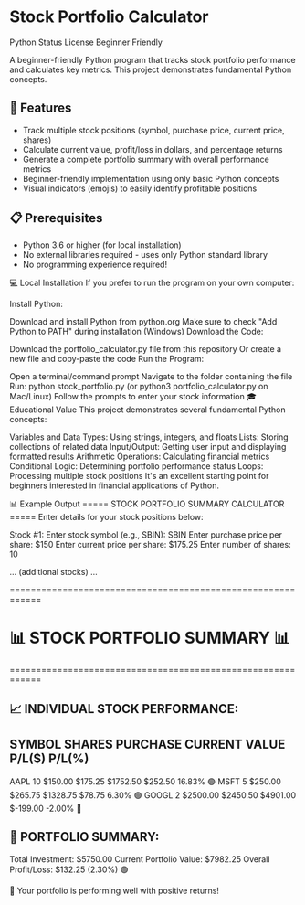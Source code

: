 # Stock Portfolio Calculator
Python Status License Beginner Friendly

A beginner-friendly Python program that tracks stock portfolio performance and calculates key metrics. This project demonstrates fundamental Python concepts.

## 🌟 Features
* Track multiple stock positions (symbol, purchase price, current price, shares)
* Calculate current value, profit/loss in dollars, and percentage returns
* Generate a complete portfolio summary with overall performance metrics
* Beginner-friendly implementation using only basic Python concepts
* Visual indicators (emojis) to easily identify profitable positions


## 📋 Prerequisites
* Python 3.6 or higher (for local installation)
* No external libraries required - uses only Python standard library
* No programming experience required!

💻 Local Installation
If you prefer to run the program on your own computer:

Install Python:

Download and install Python from python.org
Make sure to check "Add Python to PATH" during installation (Windows)
Download the Code:

Download the portfolio_calculator.py file from this repository
Or create a new file and copy-paste the code
Run the Program:

Open a terminal/command prompt
Navigate to the folder containing the file
Run: python stock_portfolio.py (or python3 portfolio_calculator.py on Mac/Linux)
Follow the prompts to enter your stock information
🎓 Educational Value
This project demonstrates several fundamental Python concepts:

Variables and Data Types: Using strings, integers, and floats
Lists: Storing collections of related data
Input/Output: Getting user input and displaying formatted results
Arithmetic Operations: Calculating financial metrics
Conditional Logic: Determining portfolio performance status
Loops: Processing multiple stock positions
It's an excellent starting point for beginners interested in financial applications of Python.

📊 Example Output
===== STOCK PORTFOLIO SUMMARY CALCULATOR =====
Enter details for your stock positions below:

Stock #1:
Enter stock symbol (e.g., SBIN): SBIN
Enter purchase price per share: $150
Enter current price per share: $175.25
Enter number of shares: 10

... (additional stocks) ...

============================================================
# 📊 STOCK PORTFOLIO SUMMARY 📊
============================================================

📈 INDIVIDUAL STOCK PERFORMANCE:
------------------------------------------------------------
SYMBOL   SHARES   PURCHASE    CURRENT     VALUE        P/L($)        P/L(%)    
------------------------------------------------------------
AAPL     10       $150.00     $175.25     $1752.50     $252.50       16.83%    🟢
MSFT     5        $250.00     $265.75     $1328.75     $78.75        6.30%     🟢
GOOGL    2        $2500.00    $2450.50    $4901.00     $-199.00      -2.00%    🔴

💼 PORTFOLIO SUMMARY:
------------------------------------------------------------
Total Investment: $5750.00
Current Portfolio Value: $7982.25
Overall Profit/Loss: $132.25 (2.30%) 🟢

🎉 Your portfolio is performing well with positive returns!
